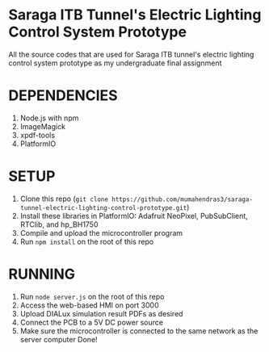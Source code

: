 # Saraga ITB Tunnel's Electric Lighting Control System Prototype
All the source codes that are used for Saraga ITB tunnel's electric lighting control system prototype as my undergraduate final assignment

# DEPENDENCIES
1. Node.js with npm
2. ImageMagick
3. xpdf-tools
4. PlatformIO

# SETUP
1. Clone this repo (`git clone https://github.com/mumahendras3/saraga-tunnel-electric-lighting-control-prototype.git`)
2. Install these libraries in PlatformIO: Adafruit NeoPixel, PubSubClient, RTClib, and hp_BH1750
3. Compile and upload the microcontroller program
4. Run `npm install` on the root of this repo

# RUNNING
1. Run `node server.js` on the root of this repo
2. Access the web-based HMI on port 3000
3. Upload DIALux simulation result PDFs as desired
4. Connect the PCB to a 5V DC power source
5. Make sure the microcontroller is connected to the same network as the server computer
Done!